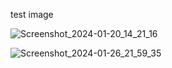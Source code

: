 test image 

![Screenshot_2024-01-20_14_21_16](https://github.com/Shuhaib88/Buffer-over-flow-prep-tryhackme-/assets/91169212/0173c930-b8b1-4611-b329-f8bcd6ac851b)

![Screenshot_2024-01-26_21_59_35](https://github.com/Shuhaib88/Buffer-over-flow-prep-tryhackme-/assets/91169212/d586d45a-70d3-4fdc-9bfc-a438f2b2a9c4)


